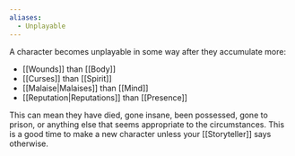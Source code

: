 ```yaml
---
aliases:
  - Unplayable
---
```

A character becomes unplayable in some way after they accumulate more:
- [[Wounds]] than [[Body]]
- [[Curses]] than [[Spirit]]
- [[Malaise|Malaises]] than [[Mind]]
- [[Reputation|Reputations]] than [[Presence]]

This can mean they have died, gone insane, been possessed, gone to prison, or anything else that seems appropriate to the circumstances. This is a good time to make a new character unless your [[Storyteller]] says otherwise.